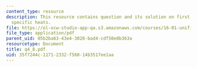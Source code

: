 ```yaml
---
content_type: resource
description: This resource contains question and its solution on first law, enthalpy,
  specific heats.
file: https://ol-ocw-studio-app-qa.s3.amazonaws.com/courses/16-01-unified-engineering-i-ii-iii-iv-fall-2005-spring-2006/35f7244c11712332f56014b3517ee1aa_q4_8.pdf
file_type: application/pdf
parent_uid: 05b2ba63-43e4-3028-bad4-cdf50e0b363a
resourcetype: Document
title: q4_8.pdf
uid: 35f7244c-1171-2332-f560-14b3517ee1aa
---
```

